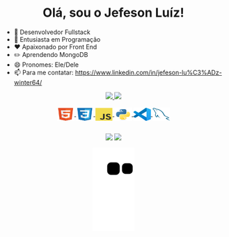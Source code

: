<h1 align="center"> Olá, sou o Jefeson Luíz! </h1>


- 🔭 Desenvolvedor Fullstack
- 🌱 Entusiasta em Programação
- ❤  Apaixonado por Front End
- ✏️ Aprendendo MongoDB
- 😄 Pronomes: Ele/Dele
- 📫 Para me contatar: https://www.linkedin.com/in/jefeson-lu%C3%ADz-winter64/

<div align="center">
  <a href="https://github.com/JefesonLuiz">
  <img height="180em" src="https://github-readme-stats.vercel.app/api?username=JefesonLuiz&show_icons=false&theme=github_dark&include_all_commits=true&count_private=true"/>
  <img height="180em" src="https://github-readme-stats.vercel.app/api/top-langs/?username=JefesonLuiz&layout=compact&langs_count=7&theme=github_dark"/>
</div>
  
<div align="center" style="display: inline_block"><br>
  <img align="center" alt="Jeff-HTML" height="30" width="40" src="https://raw.githubusercontent.com/devicons/devicon/master/icons/html5/html5-original.svg">
  <img align="center" alt="Jeff-CSS" height="30" width="40" src="https://raw.githubusercontent.com/devicons/devicon/master/icons/css3/css3-original.svg">
  <img align="center" alt="Jeff-Js" height="30" width="40" src="https://raw.githubusercontent.com/devicons/devicon/master/icons/javascript/javascript-original.svg">
  <img align="center" alt="Jeff-Python" height="30" width="40" src="https://raw.githubusercontent.com/devicons/devicon/master/icons/python/python-original.svg">
  <img align="center" alt="Jeff-VsCode" height="30" width="40" src="https://raw.githubusercontent.com/devicons/devicon/master/icons/vscode/vscode-original.svg">
  <img align="center" alt="Jeff-MySQL" height="30" width="40" src="https://raw.githubusercontent.com/devicons/devicon/master/icons/mysql/mysql-original.svg">
</div>
  
  ##
  
 <div align="center"> 
  <a href = "mailto:jefesonluiz.linke@gmail.com"><img src="https://img.shields.io/badge/Gmail-D14836?style=for-the-badge&logo=gmail&logoColor=white" target="_blank"></a>
  <a href="https://www.linkedin.com/in/jefeson-lu%C3%ADz-winter64/" target="_blank"><img src="https://img.shields.io/badge/-LinkedIn-%230077B5?style=for-the-badge&logo=linkedin&logoColor=white" target="_blank"></a> 
 
  ![Snake animation](https://github.com/JefesonLuiz/JefesonLuiz/blob/output/github-contribution-grid-snake.svg)
 
</div>
